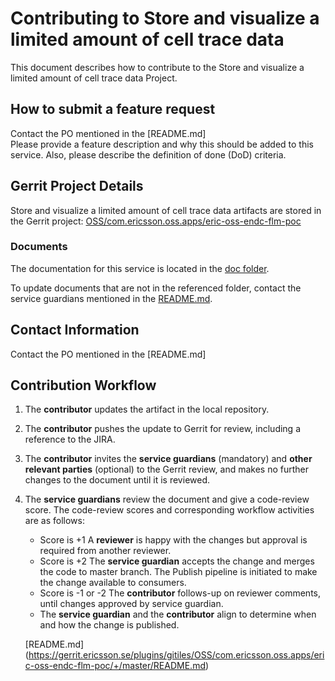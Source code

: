 # Contributing to Store and visualize a limited amount of cell trace data

This document describes how to contribute to the Store and visualize a limited amount of cell trace data Project.

## How to submit a feature request
Contact the PO mentioned in the [README.md]  
Please provide a feature description and why this should be added to this service. Also, please describe the definition of done (DoD) criteria.

## Gerrit Project Details  
Store and visualize a limited amount of cell trace data artifacts are stored in the Gerrit project: [OSS/com.ericsson.oss.apps/eric-oss-endc-flm-poc](https://gerrit.ericsson.se/#/admin/projects/OSS/com.ericsson.oss.apps/eric-oss-endc-flm-poc)
  
### Documents

The documentation for this service is located in the [doc folder](https://gerrit.ericsson.se/plugins/gitiles/OSS/com.ericsson.oss.apps/eric-oss-endc-flm-poc/+/master/doc).

To update documents that are not in the referenced folder, contact the service guardians mentioned in the [README.md](https://gerrit.ericsson.se/plugins/gitiles/OSS/com.ericsson.oss.apps/eric-oss-endc-flm-poc/+/master/README.md).

## Contact Information
Contact the PO mentioned in the [README.md]


## Contribution Workflow
1. The **contributor** updates the artifact in the local repository.
2. The **contributor** pushes the update to Gerrit for review, including a reference to the JIRA.
3. The **contributor** invites the **service guardians** (mandatory) and **other relevant parties** (optional) to the Gerrit review, and makes no further changes to the document until it is reviewed.
4. The **service guardians** review the document and give a code-review score.
The code-review scores and corresponding workflow activities are as follows:
    - Score is +1
        A **reviewer** is happy with the changes but approval is required from another reviewer.
    - Score is +2
        The **service guardian** accepts the change and merges the code to master branch. The Publish pipeline is initiated to make the change available to consumers.
    - Score is -1 or -2
        The **contributor** follows-up on reviewer comments, until changes approved by service guardian.
    - The **service guardian** and the **contributor** align to determine when and how the change is published.

   [README.md] (https://gerrit.ericsson.se/plugins/gitiles/OSS/com.ericsson.oss.apps/eric-oss-endc-flm-poc/+/master/README.md)